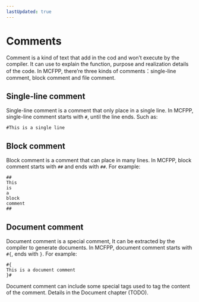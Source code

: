 ```yaml
---
lastUpdated: true
---
```


# Comments

Comment is a kind of text that add in the cod and won’t execute by the compiler. It can use to explain the function, purpose and realization details of the code. In MCFPP, there’re three kinds of comments：single-line comment, block comment and file comment.

## Single-line comment

Single-line comment is a comment that only place in a single line. In MCFPP, single-line comment starts with `#`, until the line ends. Such as:

```mcfpp
#This is a single line 
```

## Block comment

Block comment is a comment that can place in many lines. In MCFPP, block comment starts with `##` and ends with `##`. For example:

```mcfpp
##
This
is
a
block 
comment 
##
```

## Document comment

Document comment is a special comment, It can be extracted by the compiler to generate documents. In MCFPP, document comment starts with `#{`, ends with `}`. For example:

```mcfpp
#{
This is a document comment 
}#
```

Document comment can include some special tags used to tag the content of the comment. Details in the Document chapter (TODO).
